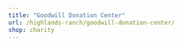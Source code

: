 ```yaml
---
title: "Goodwill Donation Center"
url: /highlands-ranch/goodwill-donation-center/
shop: charity
---
```

